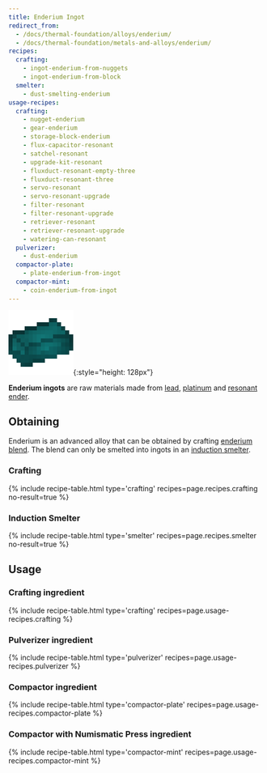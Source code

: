 ```yaml
---
title: Enderium Ingot
redirect_from:
  - /docs/thermal-foundation/alloys/enderium/
  - /docs/thermal-foundation/metals-and-alloys/enderium/
recipes:
  crafting:
    - ingot-enderium-from-nuggets
    - ingot-enderium-from-block
  smelter:
    - dust-smelting-enderium
usage-recipes:
  crafting:
    - nugget-enderium
    - gear-enderium
    - storage-block-enderium
    - flux-capacitor-resonant
    - satchel-resonant
    - upgrade-kit-resonant
    - fluxduct-resonant-empty-three
    - fluxduct-resonant-three
    - servo-resonant
    - servo-resonant-upgrade
    - filter-resonant
    - filter-resonant-upgrade
    - retriever-resonant
    - retriever-resonant-upgrade
    - watering-can-resonant
  pulverizer:
    - dust-enderium
  compactor-plate:
    - plate-enderium-from-ingot
  compactor-mint:
    - coin-enderium-from-ingot
---
```


![Enderium ingot](/assets/images/thermal-foundation/ingot-enderium.png){:style="height: 128px"}


**Enderium ingots** are raw materials made from
[lead](/docs/thermal-foundation/items/materials/ingots/lead-ingot/),
[platinum](/docs/thermal-foundation/items/materials/ingots/platinum-ingot/) and
[resonant ender](/docs/thermal-foundation/fluids/molten/resonant-ender/).


Obtaining
---------

Enderium is an advanced alloy that can be obtained by crafting [enderium
blend](/docs/thermal-foundation/items/materials/dusts/enderium-blend/). The
blend can only be smelted into ingots in an [induction
smelter](/docs/thermal-expansion/machines/induction-smelter/).

### Crafting
{% include recipe-table.html type='crafting' recipes=page.recipes.crafting no-result=true %}

### Induction Smelter
{% include recipe-table.html type='smelter' recipes=page.recipes.smelter no-result=true %}


Usage
-----

### Crafting ingredient
{% include recipe-table.html type='crafting' recipes=page.usage-recipes.crafting %}

### Pulverizer ingredient
{% include recipe-table.html type='pulverizer' recipes=page.usage-recipes.pulverizer %}

### Compactor ingredient
{% include recipe-table.html type='compactor-plate' recipes=page.usage-recipes.compactor-plate %}

### Compactor with Numismatic Press ingredient
{% include recipe-table.html type='compactor-mint' recipes=page.usage-recipes.compactor-mint %}
